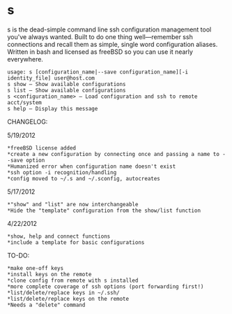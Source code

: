 s
=

s is the dead-simple command line ssh configuration management tool you've always wanted. Built to do one thing well—remember ssh connections and recall them as simple, single word configuration aliases. Written in bash and licensed as freeBSD so you can use it nearly everywhere.  

	usage: s [configuration_name|--save configuration_name][-i identity_file] user@host.com
	s show — Show available configurations
	s list — Show available configurations
	s <configuration_name> — Load configuration and ssh to remote acct/system
	s help — Display this message

CHANGELOG:

5/19/2012

	*freeBSD license added
	*create a new configuration by connecting once and passing a name to --save option
	*Humanized error when configuration name doesn't exist
	*ssh option -i recognition/handling
	*config moved to ~/.s and ~/.sconfig, autocreates

5/17/2012

	*"show" and "list" are now interchangeable
	*Hide the "template" configuration from the show/list function


4/22/2012

	*show, help and connect functions
	*include a template for basic configurations

TO-DO:

	*make one-off keys 
	*install keys on the remote
	*clone config from remote with s installed
	*more complete coverage of ssh options (port forwarding first!)
	*list/delete/replace keys in ~/.ssh/
	*list/delete/replace keys on the remote
	*Needs a "delete" command

	

